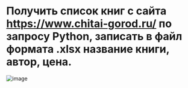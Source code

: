 # Получить список книг с сайта https://www.chitai-gorod.ru/ по запросу Python, записать в файл формата .xlsx название книги, автор, цена.
![image](https://user-images.githubusercontent.com/124791163/236126550-81fec818-6f7f-46f9-9a1c-95c778ec8f4f.png)
